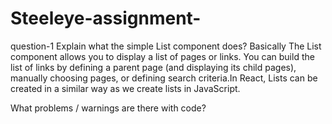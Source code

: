# Steeleye-assignment-
question-1 
Explain what the simple List component does?
Basically The List component allows you to display a list of pages or links. You can build the list of links by defining a parent page (and displaying its child pages), manually choosing pages, or defining search criteria.In React, Lists can be created in a similar way as we create lists in JavaScript.

What problems / warnings are there with code?


